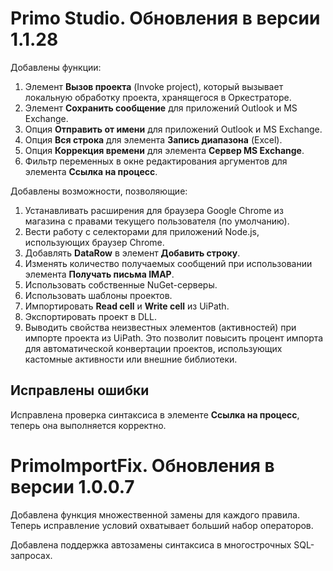 # Primo Studio. Обновления в версии 1.1.28

Добавлены функции:

1. Элемент **Вызов проекта** (Invoke project), который вызывает локальную обработку проекта, хранящегося в Оркестраторе.
2. Элемент **Сохранить сообщение** для приложений Outlook и MS Exchange.
3. Опция **Отправить от имени** для приложений Outlook и MS Exchange.
4. Опция **Вся строка** для элемента **Запись диапазона** (Excel).
5. Опция **Коррекция времени** для элемента **Сервер MS Exchange**. 
6. Фильтр переменных в окне редактирования аргументов для элемента **Ссылка на процесс**.

Добавлены возможности, позволяющие:

1. Устанавливать расширения для браузера Google Chrome из магазина с правами текущего пользователя (по умолчанию).
2. Вести работу с селекторами для приложений Node.js, использующих браузер Chrome.
3. Добавлять **DataRow** в элемент **Добавить строку**.
4. Изменять количество получаемых сообщений при использовании элемента **Получать письма IMAP**.
5. Использовать собственные NuGet-серверы.
6. Использовать шаблоны проектов.
7. Импортировать **Read cell** и **Write cell** из UiPath.
8. Экспортировать проект в DLL.
9. Выводить свойства неизвестных элементов (активностей) при импорте проекта из UiPath. Это позволит повысить процент импорта для автоматической конвертации проектов, использующих кастомные активности или внешние библиотеки. 

## Исправлены ошибки

Исправлена проверка синтаксиса в элементе **Ссылка на процесс**, теперь она выполняется корректно.


# PrimoImportFix. Обновления в версии 1.0.0.7
Добавлена функция множественной замены для каждого правила. Теперь исправление условий охватывает больший набор операторов.

Добавлена поддержка автозамены синтаксиса в многострочных SQL-запросах.
